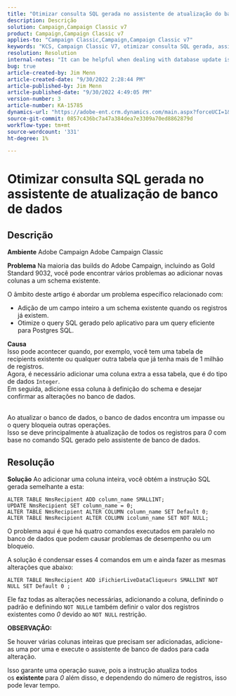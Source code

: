 ```yaml
---
title: "Otimizar consulta SQL gerada no assistente de atualização do banco de dados"
description: Descrição
solution: Campaign,Campaign Classic v7
product: Campaign,Campaign Classic v7
applies-to: "Campaign Classic,Campaign,Campaign Classic v7"
keywords: "KCS, Campaign Classic V7, otimizar consulta SQL gerada, assistente de atualização de banco de dados"
resolution: Resolution
internal-notes: "It can be helpful when dealing with database update issues with big tables"
bug: true
article-created-by: Jim Menn
article-created-date: "9/30/2022 2:28:44 PM"
article-published-by: Jim Menn
article-published-date: "9/30/2022 4:49:05 PM"
version-number: 3
article-number: KA-15785
dynamics-url: "https://adobe-ent.crm.dynamics.com/main.aspx?forceUCI=1&pagetype=entityrecord&etn=knowledgearticle&id=f9d8b92d-cc40-ed11-9db1-0022480866ad"
source-git-commit: 0857c436bc7a47a384dea7e3309a70ed8862879d
workflow-type: tm+mt
source-wordcount: '331'
ht-degree: 1%

---
```


# Otimizar consulta SQL gerada no assistente de atualização de banco de dados

## Descrição


<b>Ambiente</b>
Adobe Campaign Adobe Campaign Classic

<b>Problema</b>
Na maioria das builds do Adobe Campaign, incluindo as Gold Standard 9032, você pode encontrar vários problemas ao adicionar novas colunas a um schema existente.

O âmbito deste artigo é abordar um problema específico relacionado com:

- Adição de um campo inteiro a um schema existente quando os registros já existem.
- Otimize o query SQL gerado pelo aplicativo para um query eficiente para Postgres SQL.


<b>Causa</b>
<br>Isso pode acontecer quando, por exemplo, você tem uma tabela de recipients existente ou qualquer outra tabela que já tenha mais de 1 milhão de registros.
<br>Agora, é necessário adicionar uma coluna extra a essa tabela, que é do tipo de dados `Integer`.
<br>Em seguida, adicione essa coluna à definição do schema e desejar confirmar as alterações no banco de dados.

<br>Ao atualizar o banco de dados, o banco de dados encontra um impasse ou o query bloqueia outras operações.
<br>Isso se deve principalmente à atualização de todos os registros para *0* com base no comando SQL gerado pelo assistente de banco de dados.<br>

## Resolução


<b>Solução</b>
Ao adicionar uma coluna inteira, você obtém a instrução SQL gerada semelhante a esta:


```
ALTER TABLE NmsRecipient ADD column_name SMALLINT;
UPDATE NmsRecipient SET column_name = 0;
ALTER TABLE NmsRecipient ALTER COLUMN column_name SET Default 0;
ALTER TABLE NmsRecipient ALTER COLUMN icolumn_name SET NOT NULL;
```


O problema aqui é que há quatro comandos executados em paralelo no banco de dados que podem causar problemas de desempenho ou um bloqueio.

A solução é condensar esses 4 comandos em um e ainda fazer as mesmas alterações que abaixo:


```
ALTER TABLE NmsRecipient ADD iFichierLiveDataCliqueurs SMALLINT NOT NULL SET Default 0 ;
```


Ele faz todas as alterações necessárias, adicionando a coluna, definindo o padrão e definindo `NOT NULL`e também definir o valor dos registros existentes como *0* devido ao `NOT NULL` restrição.



<b>OBSERVAÇÃO:</b>

Se houver várias colunas inteiras que precisam ser adicionadas, adicione-as uma por uma e execute o assistente de banco de dados para cada alteração.

Isso garante uma operação suave, pois a instrução atualiza todos os <b>existente </b>para *0* além disso, e dependendo do número de registros, isso pode levar tempo.
